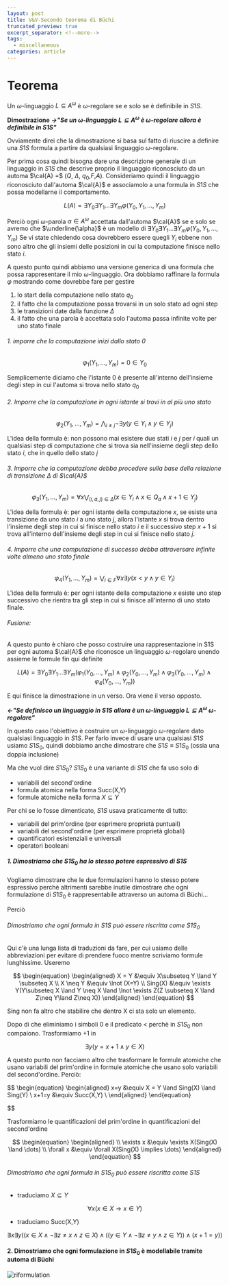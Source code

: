 ```yaml
---
layout: post
title: V&V-Secondo teorema di Büchi
truncated_preview: true
excerpt_separator: <!--more-->
tags:
  - miscellaneous
categories: article
---
```

<!--more-->
# Teorema
Un $\omega$-linguaggio $L \subseteq A^\omega$ è $\omega$-regolare se e solo se è definibile in $S1S$.

**Dimostrazione**
***->"Se un $\omega$-linguaggio $L \subseteq A^\omega$ è $\omega$-regolare allora è definibile in $S1S$"***

Ovviamente direi che la dimostrazione si basa sul fatto di riuscire a definire una $S1S$ formula a partire da qualsiasi linguaggio $\omega$-regolare.

Per prima cosa quindi bisogna dare una descrizione generale di un linguaggio in $S1S$ che descrive proprio il linguaggio riconosciuto da un automa $\cal{A} =$ ($Q$, $\Delta$, $q_{0}$,$F$,_A_).
Consideriamo quindi il linguaggio riconosciuto dall'automa $\cal{A}$ e associamolo a una formula in $S1S$ che possa modellarne il comportamento.

$$
L(A) = \exists Y_{0}\exists Y_{1}\dots\exists Y_{m}\varphi(Y_{0},Y_{1},\dots,Y_{m})
$$

Perciò ogni $\omega$-parola $\alpha \in A^\omega$ accettata dall'automa $\cal{A}$ se e solo se avremo che $\underline{\alpha}$ è un modello di $\exists Y_{0}\exists Y_{1}\dots\exists Y_{m}\varphi(Y_{0},Y_{1},\dots,Y_{m})$ 
Se vi state chiedendo cosa dovrebbero essere quegli $Y_{i}$ ebbene non sono altro che gli insiemi delle posizioni in cui la computazione finisce nello stato $i$.

A questo punto quindi abbiamo una versione generica di una formula che possa rappresentare il mio $\omega$-linguaggio.
Ora dobbiamo raffinare la formula $\varphi$ mostrando come dovrebbe fare per gestire 
1. lo start della computazione nello stato $q_0$
2. il fatto che la computazione possa trovarsi in un solo stato ad ogni step
3. le transizioni date dalla funzione $\Delta$
4. il fatto che una parola è accettata solo l'automa passa infinite volte per uno stato finale

###### 1. imporre che la computazione inizi dallo stato 0

$$
\varphi_{1}(Y_{1},\dots,Y_{m}) = 0 \in Y_{0}
$$

Semplicemente diciamo che l'istante $0$ è presente all'interno dell'insieme degli step in cui l'automa si trova nello stato $q_0$
###### 2. Imporre che la computazione in ogni istante si trovi in al più uno stato

$$
\varphi_{2}(Y_{1},\dots, Y_{m}) = \bigwedge_{i\neq j}\lnot\exists y(y \in Y_{i} \land y \in Y_{j})
$$

L'idea della formula è: non possono mai esistere due stati $i$ e $j$ per $i$ quali un qualsiasi step di computazione che si trova sia nell'insieme degli step dello stato $i$, che in quello dello stato $j$
###### 3. Imporre che la computazione debba procedere sulla base della relazione di transizione $\Delta$ di $\cal{A}$

$$
\varphi_{3}(Y_{1},\dots,Y_{m}) = \forall x \bigvee_{(i,a,j)\in \Delta} (x \in Y_{i} \land x \in Q_{a} \land x+1 \in Y_{j})
$$

L'idea della formula è: per ogni istante della computazione $x$, se esiste una transizione da uno stato $i$ a uno stato $j$, allora l'istante $x$ si trova dentro l'insieme degli step in cui si finisce nello stato $i$ e il successivo step $x+1$ si trova all'interno dell'insieme degli step in cui si finisce nello stato $j$.

###### 4. Imporre che una computazione di successo debba attraversare infinite volte almeno uno stato finale

$$
\varphi_{4}(Y_{1},\dots,Y_{m}) = \bigvee_{i \in F}\forall x \exists y(x<y \land y \in Y_{i})
$$

L'idea della formula è: per ogni istante della computazione $x$ esiste uno step successivo che rientra tra gli step in cui si finisce all'interno di uno stato finale.

###### Fusione:
A questo punto è chiaro che posso costruire una rappresentazione in S1S per ogni automa $\cal{A}$ che riconosce un linguaggio $\omega$-regolare unendo assieme le formule fin qui definite

$$
L(A) = \exists Y_{0}\exists Y_{1}\dots\exists Y_{m}(\varphi_{1}(Y_{0},\dots,Y_{m}) \land \varphi_{2}(Y_{0},\dots,Y_{m}) \land \varphi_{3}(Y_{0},\dots,Y_{m}) \land \varphi_{4}(Y_{0},\dots,Y_{m}))
$$

E qui finisce la dimostrazione in un verso. Ora viene il verso opposto.

***<-"Se definisco un linguaggio in $S1S$ allora è un $\omega$-linguaggio $L \subseteq A^\omega$  $\omega$-regolare"***

In questo caso l'obiettivo è costruire un $\omega$-linguaggio $\omega$-regolare dato qualsiasi linguaggio in $S1S$. Per farlo invece di usare una qualsiasi $S1S$ usiamo $S1S_{0}$, quindi dobbiamo anche dimostrare che $S1S \equiv S1S_{0}$ (ossia una doppia inclusione)

Ma che vuol dire $S1S_{0}$? 
$S1S_{0}$ è una variante di $S1S$ che fa uso solo di 
- variabili del second'ordine
- formula atomica nella forma Succ(X,Y)  
- formule atomiche nella forma $X\subseteq Y$

Per chi se lo fosse dimenticato, $S1S$ usava praticamente di tutto:
- variabili del prim'ordine (per esprimere proprietà puntuail)
- variabili del second'ordine (per esprimere proprietà globali)
- quantificatori esistenziali e universali
- operatori booleani


##### 1. Dimostriamo che $S1S_{0}$ ha lo stesso potere espressivo di $S1S$ 
Vogliamo dimostrare che le due formulazioni hanno lo stesso potere espressivo perchè altrimenti sarebbe inutile dimostrare che ogni formulazione di $S1S_0$ è rappresentabile attraverso un automa di Büchi...

Perciò
###### Dimostriamo che ogni formula in $S1S$ può essere riscritta come $S1S_0$
Qui c'è una lunga lista di traduzioni da fare, per cui usiamo delle abbreviazioni per evitare di prendere fuoco mentre scriviamo formule lunghissime.
Useremo

$$
\begin{equation}
\begin{aligned}  
X = Y &\equiv X\subseteq Y \land Y \subseteq X \\
X \neq Y &\equiv \lnot (X=Y) \\
Sing(X) &\equiv \exists Y(Y\subseteq X \land Y \neq X \land \lnot \exists Z(Z \subseteq X \land Z\neq Y\land Z\neq X)) 
\end{aligned}
\end{equation}
$$

Sing non fa altro che stabilire che dentro X ci sta solo un elemento.

Dopo di che eliminiamo i simboli 0 e il predicato < perchè in $S1S_0$ non compaiono.
Trasformiamo +1 in 

$$
\exists y (y=x+1 \land y \in X)
$$

A questo punto non facciamo altro che trasformare le formule atomiche che usano variabili del prim'ordine in formule atomiche che usano solo variabili del second'ordine. Perciò:

$$
\begin{equation}
\begin{aligned}
x=y &\equiv X = Y \land Sing(X) \land Sing(Y) \\
x+1=y &\equiv Succ(X,Y) \\
\end{aligned}
\end{equation}

$$

Trasformiamo le quantificazioni del prim'ordine in quantificazioni del second'ordine

$$
\begin{equation}
\begin{aligned} \\
\exists x &\equiv \exists X(Sing(X) \land \dots) \\
\forall x &\equiv \forall X(Sing(X) \implies \dots)
\end{aligned}
\end{equation}
$$

###### Dimostriamo che ogni formula in $S1S_{0}$ può essere riscritta come $S1S$
- traduciamo $X \subseteq Y$ 

$$
\forall x(x \in X \to x \in Y)
$$

- traduciamo Succ(X,Y) 

$$
\exists x \exists y((x \in X \land \lnot \exists z \neq x \land z \in X) \land ((y \in Y \land \lnot \exists z \neq y \land z \in Y)) \land (x +1 = y))
$$

#### 2. Dimostriamo che ogni formulazione in $S1S_{0}$ è modellabile tramite automa di Büchi 

![riformulation](/assets/images/automa.png)

